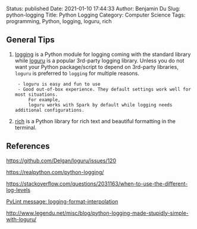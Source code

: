Status: published
Date: 2021-01-10 17:44:33
Author: Benjamin Du
Slug: python-logging
Title: Python Logging
Category: Computer Science
Tags: programming, Python, logging, loguru, rich
## General Tips

1. [logging](http://www.legendu.net/misc/blog/python-logging-module/)
    is a Python module for logging coming with the standard library
    while
    [loguru](http://www.legendu.net/misc/blog/python-logging-made-stupidly-simple-with-loguru/)
    is a popular 3rd-party logging library.
    Unless you do not want your Python package/script to depend on 3rd-party libraries,
    `loguru` is preferred to `logging` for multiple reasons.

        - loguru is easy and fun to use 
        - Good out-of-box experience. They default settings work well for most situations. 
            For example,
            loguru works with Spark by default while logging needs additional configurations.

2. [rich](https://github.com/willmcgugan/rich)
    is a Python library for rich text and beautiful formatting in the terminal.

## References

https://github.com/Delgan/loguru/issues/120

https://realpython.com/python-logging/

https://stackoverflow.com/questions/2031163/when-to-use-the-different-log-levels

[PyLint message: logging-format-interpolation](https://stackoverflow.com/questions/34619790/pylint-message-logging-format-interpolation)

http://www.legendu.net/misc/blog/python-logging-made-stupidly-simple-with-loguru/